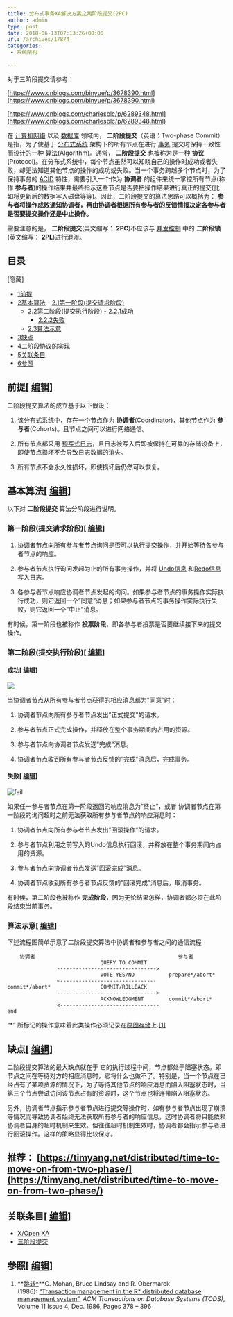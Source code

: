 ```yaml
---
title: 分布式事务XA解决方案之两阶段提交(2PC)
author: admin
type: post
date: 2018-06-13T07:13:26+00:00
url: /archives/17874
categories:
 - 系统架构

---
```


对于三阶段提交请参考：

[https://www.cnblogs.com/binyue/p/3678390.html](https://www.cnblogs.com/binyue/p/3678390.html)

[https://www.cnblogs.com/charlesblc/p/6289348.html](https://www.cnblogs.com/charlesblc/p/6289348.html)

在 [计算机网络](https://zh.wikipedia.org/wiki/%E8%AE%A1%E7%AE%97%E6%9C%BA%E7%BD%91%E7%BB%9C "计算机网络") 以及 [数据库](https://zh.wikipedia.org/wiki/%E6%95%B0%E6%8D%AE%E5%BA%93 "数据库") 领域内， **二阶段提交**（英语：Two-phase Commit）是指，为了使基于 [分布式系统](https://zh.wikipedia.org/wiki/%E5%88%86%E5%B8%83%E5%BC%8F%E7%B3%BB%E7%BB%9F "分布式系统") 架构下的所有节点在进行 [事务](https://zh.wikipedia.org/wiki/%E6%95%B0%E6%8D%AE%E5%BA%93%E4%BA%8B%E5%8A%A1 "数据库事务") 提交时保持一致性而设计的一种 [算法](https://zh.wikipedia.org/wiki/%E7%AE%97%E6%B3%95 "算法")(Algorithm)。通常， **二阶段提交** 也被称为是一种 **协议**(Protocol)。在分布式系统中，每个节点虽然可以知晓自己的操作时成功或者失败，却无法知道其他节点的操作的成功或失败。当一个事务跨越多个节点时，为了保持事务的 [ACID](https://zh.wikipedia.org/wiki/ACID "ACID") 特性，需要引入一个作为 **协调者** 的组件来统一掌控所有节点(称作 **参与者**)的操作结果并最终指示这些节点是否要把操作结果进行真正的提交(比如将更新后的数据写入磁盘等等)。因此，二阶段提交的算法思路可以概括为： **参与者将操作成败通知协调者，再由协调者根据所有参与者的反馈情报决定各参与者是否要提交操作还是中止操作。**

需要注意的是， **二阶段提交**(英文缩写： **2PC**)不应该与 [并发控制](https://zh.wikipedia.org/wiki/%E5%B9%B6%E5%8F%91%E6%8E%A7%E5%88%B6 "并发控制") 中的 **二阶段锁**(英文缩写： **2PL**)进行混淆。


## 目录

[隐藏]

- [1前提](https://zh.wikipedia.org/wiki/%E4%BA%8C%E9%98%B6%E6%AE%B5%E6%8F%90%E4%BA%A4#%E5%89%8D%E6%8F%90)
- [2基本算法](https://zh.wikipedia.org/wiki/%E4%BA%8C%E9%98%B6%E6%AE%B5%E6%8F%90%E4%BA%A4#%E5%9F%BA%E6%9C%AC%E7%AE%97%E6%B3%95)  - [2.1第一阶段(提交请求阶段)](https://zh.wikipedia.org/wiki/%E4%BA%8C%E9%98%B6%E6%AE%B5%E6%8F%90%E4%BA%A4#%E7%AC%AC%E4%B8%80%E9%98%B6%E6%AE%B5(%E6%8F%90%E4%BA%A4%E8%AF%B7%E6%B1%82%E9%98%B6%E6%AE%B5))
  - [2.2第二阶段(提交执行阶段)](https://zh.wikipedia.org/wiki/%E4%BA%8C%E9%98%B6%E6%AE%B5%E6%8F%90%E4%BA%A4#%E7%AC%AC%E4%BA%8C%E9%98%B6%E6%AE%B5(%E6%8F%90%E4%BA%A4%E6%89%A7%E8%A1%8C%E9%98%B6%E6%AE%B5))    - [2.2.1成功](https://zh.wikipedia.org/wiki/%E4%BA%8C%E9%98%B6%E6%AE%B5%E6%8F%90%E4%BA%A4#%E6%88%90%E5%8A%9F)
    - [2.2.2失败](https://zh.wikipedia.org/wiki/%E4%BA%8C%E9%98%B6%E6%AE%B5%E6%8F%90%E4%BA%A4#%E5%A4%B1%E8%B4%A5)
  - [2.3算法示意](https://zh.wikipedia.org/wiki/%E4%BA%8C%E9%98%B6%E6%AE%B5%E6%8F%90%E4%BA%A4#%E7%AE%97%E6%B3%95%E7%A4%BA%E6%84%8F)
- [3缺点](https://zh.wikipedia.org/wiki/%E4%BA%8C%E9%98%B6%E6%AE%B5%E6%8F%90%E4%BA%A4#%E7%BC%BA%E7%82%B9)
- [4二阶段协议的实现](https://zh.wikipedia.org/wiki/%E4%BA%8C%E9%98%B6%E6%AE%B5%E6%8F%90%E4%BA%A4#%E4%BA%8C%E9%98%B6%E6%AE%B5%E5%8D%8F%E8%AE%AE%E7%9A%84%E5%AE%9E%E7%8E%B0)
- [5关联条目](https://zh.wikipedia.org/wiki/%E4%BA%8C%E9%98%B6%E6%AE%B5%E6%8F%90%E4%BA%A4#%E5%85%B3%E8%81%94%E6%9D%A1%E7%9B%AE)
- [6参照](https://zh.wikipedia.org/wiki/%E4%BA%8C%E9%98%B6%E6%AE%B5%E6%8F%90%E4%BA%A4#%E5%8F%82%E7%85%A7)

## 前提[ [编辑](https://zh.wikipedia.org/w/index.php?title=%E4%BA%8C%E9%98%B6%E6%AE%B5%E6%8F%90%E4%BA%A4&action=edit&section=1 "编辑小节：前提")]

二阶段提交算法的成立基于以下假设：


1. 该分布式系统中，存在一个节点作为 **协调者**(Coordinator)，其他节点作为 **参与者**(Cohorts)。且节点之间可以进行网络通信。

2. 所有节点都采用 [预写式日志](https://zh.wikipedia.org/wiki/%E9%A2%84%E5%86%99%E5%BC%8F%E6%97%A5%E5%BF%97 "预写式日志")，且日志被写入后即被保持在可靠的存储设备上，即使节点损坏不会导致日志数据的消失。

3. 所有节点不会永久性损坏，即使损坏后仍然可以恢复。


## 基本算法[ [编辑](https://zh.wikipedia.org/w/index.php?title=%E4%BA%8C%E9%98%B6%E6%AE%B5%E6%8F%90%E4%BA%A4&action=edit&section=2 "编辑小节：基本算法")]

以下对 **二阶段提交** 算法分阶段进行说明。


### 第一阶段(提交请求阶段)[ [编辑](https://zh.wikipedia.org/w/index.php?title=%E4%BA%8C%E9%98%B6%E6%AE%B5%E6%8F%90%E4%BA%A4&action=edit&section=3 "编辑小节：第一阶段(提交请求阶段)")]

1. 协调者节点向所有参与者节点询问是否可以执行提交操作，并开始等待各参与者节点的响应。

2. 参与者节点执行询问发起为止的所有事务操作，并将 [Undo信息](https://zh.wikipedia.org/w/index.php?title=Undo%E4%BF%A1%E6%81%AF&action=edit&redlink=1 "Undo信息（页面不存在）") 和[Redo信息](https://zh.wikipedia.org/w/index.php?title=Redo%E4%BF%A1%E6%81%AF&action=edit&redlink=1)写入日志。

3. 各参与者节点响应协调者节点发起的询问。如果参与者节点的事务操作实际执行成功，则它返回一个”同意”消息；如果参与者节点的事务操作实际执行失败，则它返回一个”中止”消息。


有时候，第一阶段也被称作 **投票阶段**，即各参与者投票是否要继续接下来的提交操作。


### 第二阶段(提交执行阶段)[ [编辑](https://zh.wikipedia.org/w/index.php?title=%E4%BA%8C%E9%98%B6%E6%AE%B5%E6%8F%90%E4%BA%A4&action=edit&section=4 "编辑小节：第二阶段(提交执行阶段)")]

#### 成功[ [编辑](https://zh.wikipedia.org/w/index.php?title=%E4%BA%8C%E9%98%B6%E6%AE%B5%E6%8F%90%E4%BA%A4&action=edit&section=5 "编辑小节：成功")]

![](http://www.hollischuang.com/wp-content/uploads/2015/12/success.png)

当协调者节点从所有参与者节点获得的相应消息都为”同意”时：


1. 协调者节点向所有参与者节点发出”正式提交”的请求。

2. 参与者节点正式完成操作，并释放在整个事务期间内占用的资源。

3. 参与者节点向协调者节点发送”完成”消息。

4. 协调者节点收到所有参与者节点反馈的”完成”消息后，完成事务。


#### 失败[ [编辑](https://zh.wikipedia.org/w/index.php?title=%E4%BA%8C%E9%98%B6%E6%AE%B5%E6%8F%90%E4%BA%A4&action=edit&section=6 "编辑小节：失败")]

![fail](http://www.hollischuang.com/wp-content/uploads/2015/12/fail.png)

如果任一参与者节点在第一阶段返回的响应消息为”终止”，或者 协调者节点在第一阶段的询问超时之前无法获取所有参与者节点的响应消息时：


1. 协调者节点向所有参与者节点发出”回滚操作”的请求。

2. 参与者节点利用之前写入的Undo信息执行回滚，并释放在整个事务期间内占用的资源。

3. 参与者节点向协调者节点发送”回滚完成”消息。

4. 协调者节点收到所有参与者节点反馈的”回滚完成”消息后，取消事务。


有时候，第二阶段也被称作 **完成阶段**，因为无论结果怎样，协调者都必须在此阶段结束当前事务。


### 算法示意[ [编辑](https://zh.wikipedia.org/w/index.php?title=%E4%BA%8C%E9%98%B6%E6%AE%B5%E6%8F%90%E4%BA%A4&action=edit&section=7 "编辑小节：算法示意")]

下述流程图简单示意了二阶段提交算法中协调者和参与者之间的通信流程


```
    协调者                                              参与者
                              QUERY TO COMMIT
                -------------------------------->
                              VOTE YES/NO           prepare*/abort*
                <-------------------------------
commit*/abort*                COMMIT/ROLLBACK
                -------------------------------->
                              ACKNOWLEDGMENT        commit*/abort*
                <--------------------------------
end

```

“*” 所标记的操作意味着此类操作必须记录在[稳固存储](https://zh.wikipedia.org/w/index.php?title=%E7%A8%B3%E5%9B%BA%E5%AD%98%E5%82%A8&action=edit&redlink=1)上.[[1]](https://zh.wikipedia.org/wiki/%E4%BA%8C%E9%98%B6%E6%AE%B5%E6%8F%90%E4%BA%A4#cite_note-mohan1986-1)

## 缺点[ [编辑](https://zh.wikipedia.org/w/index.php?title=%E4%BA%8C%E9%98%B6%E6%AE%B5%E6%8F%90%E4%BA%A4&action=edit&section=8 "编辑小节：缺点")]

二阶段提交算法的最大缺点就在于 它的执行过程中间，节点都处于阻塞状态。即节点之间在等待对方的相应消息时，它将什么也做不了。特别是，当一个节点在已经占有了某项资源的情况下，为了等待其他节点的响应消息而陷入阻塞状态时，当第三个节点尝试访问该节点占有的资源时，这个节点也将连带陷入阻塞状态。


另外，协调者节点指示参与者节点进行提交等操作时，如有参与者节点出现了崩溃等情况而导致协调者始终无法获取所有参与者的响应信息，这时协调者将只能依赖协调者自身的超时机制来生效。但往往超时机制生效时，协调者都会指示参与者进行回滚操作。这样的策略显得比较保守。


## 推荐： [https://timyang.net/distributed/time-to-move-on-from-two-phase/](https://timyang.net/distributed/time-to-move-on-from-two-phase/)

## 关联条目[ [编辑](https://zh.wikipedia.org/w/index.php?title=%E4%BA%8C%E9%98%B6%E6%AE%B5%E6%8F%90%E4%BA%A4&action=edit&section=10 "编辑小节：关联条目")]

- [X/Open XA](https://zh.wikipedia.org/wiki/X/Open_XA "X/Open XA")
- [三阶段提交](https://zh.wikipedia.org/wiki/%E4%B8%89%E9%98%B6%E6%AE%B5%E6%8F%90%E4%BA%A4 "三阶段提交")

## 参照[ [编辑](https://zh.wikipedia.org/w/index.php?title=%E4%BA%8C%E9%98%B6%E6%AE%B5%E6%8F%90%E4%BA%A4&action=edit&section=11 "编辑小节：参照")]

1. **[跳转^](https://zh.wikipedia.org/wiki/%E4%BA%8C%E9%98%B6%E6%AE%B5%E6%8F%90%E4%BA%A4#cite_ref-mohan1986_1-0)**C. Mohan, Bruce Lindsay and R. Obermarck (1986): [“Transaction management in the R* distributed database management system”](http://dl.acm.org/citation.cfm?id=7266), _ACM Transactions on Database Systems (TODS)_, Volume 11 Issue 4, Dec. 1986, Pages 378 – 396